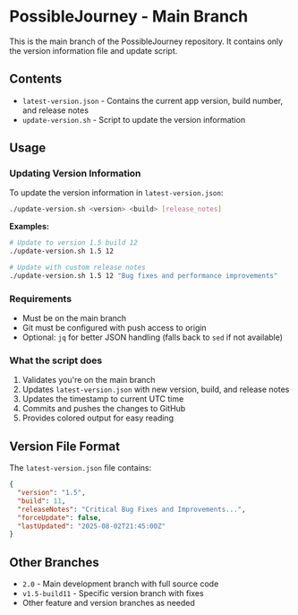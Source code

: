 # PossibleJourney - Main Branch

This is the main branch of the PossibleJourney repository. It contains only the version information file and update script.

## Contents

- `latest-version.json` - Contains the current app version, build number, and release notes
- `update-version.sh` - Script to update the version information

## Usage

### Updating Version Information

To update the version information in `latest-version.json`:

```bash
./update-version.sh <version> <build> [release_notes]
```

**Examples:**
```bash
# Update to version 1.5 build 12
./update-version.sh 1.5 12

# Update with custom release notes
./update-version.sh 1.5 12 "Bug fixes and performance improvements"
```

### Requirements

- Must be on the main branch
- Git must be configured with push access to origin
- Optional: `jq` for better JSON handling (falls back to `sed` if not available)

### What the script does

1. Validates you're on the main branch
2. Updates `latest-version.json` with new version, build, and release notes
3. Updates the timestamp to current UTC time
4. Commits and pushes the changes to GitHub
5. Provides colored output for easy reading

## Version File Format

The `latest-version.json` file contains:

```json
{
  "version": "1.5",
  "build": 11,
  "releaseNotes": "Critical Bug Fixes and Improvements...",
  "forceUpdate": false,
  "lastUpdated": "2025-08-02T21:45:00Z"
}
```

## Other Branches

- `2.0` - Main development branch with full source code
- `v1.5-build11` - Specific version branch with fixes
- Other feature and version branches as needed 